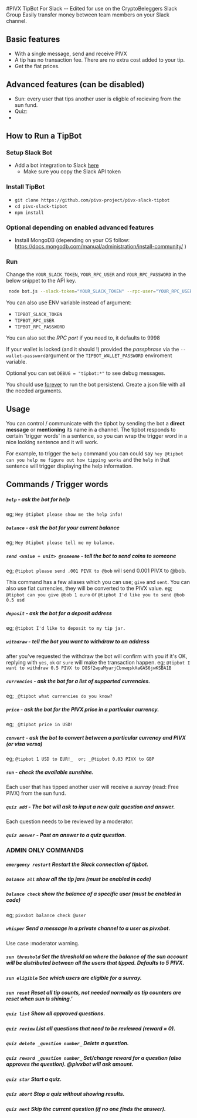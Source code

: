 #PIVX TipBot For Slack -- Edited for use on the CryptoBeleggers Slack Group
Easily transfer money between team members on your Slack channel.

## Basic features
 - With a single message, send and receive PIVX
 - A tip has no transaction fee. There are no extra cost added to your tip.
 - Get the fiat prices.

## Advanced features (can be disabled)
- Sun: every user that tips another user is eligble of recieving from the sun fund.
- Quiz:
-

## How to Run a TipBot
### Setup Slack Bot
 - Add a bot integration to Slack [here](https://my.slack.com/services/new/bot)
    - Make sure you copy the Slack API token


### Install TipBot
 - `git clone https://github.com/pivx-project/pivx-slack-tipbot`
 - `cd pivx-slack-tipbot`
 - `npm install`


### Optional depending on enabled advanced features
- Install MongoDB (depending on your OS follow: https://docs.mongodb.com/manual/administration/install-community/ )


### Run
Change the `YOUR_SLACK_TOKEN`, `YOUR_RPC_USER` and `YOUR_RPC_PASSWORD` in the below snippet to the API key.
```sh
 node bot.js --slack-token="YOUR_SLACK_TOKEN" --rpc-user="YOUR_RPC_USER" --rpc-password="YOUR_RPC_PASSWORD" 
```

You can also use ENV variable instead of argument:
 - `TIPBOT_SLACK_TOKEN`
 - `TIPBOT_RPC_USER`
 - `TIPBOT_RPC_PASSWORD`
 
You can also set the *RPC port* if you need to, it defaults to 9998

If your wallet is locked (and it should !) provided the *passphrase* via the `--wallet-password`argument or the `TIPBOT_WALLET_PASSWORD` enviroment variable.

Optional you can set `DEBUG = "tipbot:*"` to see debug messages.


You should use [forever](https://www.npmjs.com/package/forever) to run the bot persistend.
Create a json file with all the needed arguments.


## Usage
You can control / communicate with the tipbot by sending the bot a **direct message** or **mentioning** its name in a channel.
The tipbot responds to certain 'trigger words' in a sentence, so you can wrap the trigger word in a nice looking sentence and it will work.

For example, to trigger the `help` command you can could say `hey @tipbot can you help me figure out how tipping works`
and the `help` in that sentence will trigger displaying the help information.

## Commands / Trigger words
##### `help`        - *ask the bot for help*
eg; `Hey @tipbot please show me the help info!`

##### `balance`     - *ask the bot for your current balance*
eg; `Hey @tipbot please tell me my balance.`

##### `send <value + unit> @someone` - *tell the bot to send coins to someone*
eg; `@tipbot please send .001 PIVX to @bob` will send 0.001 PIVX to @bob.

This command has a few aliases which you can use; `give` and `sent`. 
You can also use fiat currencies, they will be converted to the PIVX value.
eg; `@tipbot can you give @bob 1 euro` or `@tipbot I'd like you to send @bob 0.5 usd`

##### `deposit`     - *ask the bot for a deposit address*
eg; `@tipbot I'd like to deposit to my tip jar.`

##### `withdraw`    -  *tell the bot you want to withdraw to an address*
after you've requested the withdraw the bot will confirm with you if it's OK, replying with `yes`, `ok` or `sure` will make the transaction happen.
eg; `@tipbot I want to withdraw 0.5 PIVX to D8Sf2wpaMyarjCbnwqskXaGAS6jwKSBA1B`

##### `currencies` - ask the bot for a list of supported currencies. 
eg; `_@tipbot what currencies do you know?`

##### `price`      - ask the bot for the PIVX price in a particular currency. 
eg; `_@tipbot price in USD!` 

##### `convert`    - ask the bot to convert between a particular currency and PIVX (or visa versa)
eg; `@tipbot 1 USD to EUR!_  or; _@tipbot 0.03 PIVX to GBP`

##### `sun`       - check the available sunshine. 
Each user that has tipped another user will receive a _sunray_ (read: Free PIVX) from the sun fund.

##### `quiz add`   - The bot will ask to input a new quiz question and answer.
Each question needs to be reviewed by a moderator.

##### `quiz answer` - Post an answer to a quiz question.


### ADMIN ONLY COMMANDS
##### `emergency restart` Restart the Slack connection of tipbot. 

##### `balance all`      show all the tip jars (must be enabled in code)

##### `balance check`    show the balance of a specific user (must be enabled in code) 
eg;        `pivxbot balance check @user` 


##### `whisper`         Send a message in a private channel to a user as pivxbot.
Use case :moderator warning.


##### `sun threshold`  Set the threshold on where the balance of the sun account will be distributed between all the users that tipped. Defaults to 5 PIVX.

##### `sun eligible`  See which users are eligible for a sunray.

##### `sun reset`     Reset all tip counts, not needed normally as tip counters are reset when sun is shining.'


##### `quiz list`    Show all approved questions.

##### `quiz review`  List all questions that need to be reviewed (reward = 0).

##### `quiz delete _question number_`   Delete a question.

##### `quiz reward _question number_`   Set/change reward for a question (also approves the question). @pivxbot will ask amount.

##### `quiz star`    Start a quiz.

##### `quiz abort`   Stop a quiz without showing results.

##### `quiz next`    Skip the current question (if no one finds the answer).
